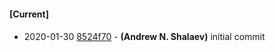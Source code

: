 
#### [Current]

#### 
 * 2020-01-30 [8524f70](../../commit/8524f70) - __(Andrew N. Shalaev)__ initial commit
